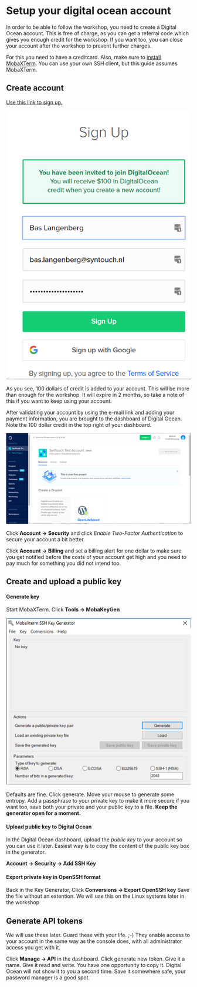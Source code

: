 # Setup your digital ocean account

In order to be able to follow the workshop, you need to create a Digital Ocean account. This is free of charge, as you can get a referral code which gives you enough credit for the workshop. If you want too, you can close your account after the workshop to prevent further charges.

For this you need to have a creditcard. Also, make sure to [install MobaXTerm](https://mobaxterm.mobatek.net/). You can use your own SSH client, but this guide assumes MobaXTerm.

## Create account

[Use this link to sign up.](https://m.do.co/c/6ea9fd9553be)

![](images/2019-04-21-15-15-33.png)

As you see, 100 dollars of credit is added to your account. This will be more than enough for the workshop. It will expire in 2 months, so take a note of this if you want to keep using your account.

After validating your account by using the e-mail link and adding your payment information, you are brought to the dashboard of Digital Ocean. Note the 100 dollar credit in the top right of your dashboard.

![](images/2019-04-21-15-22-02.png)

Click **Account -> Security** and click *Enable Two-Factor Authentication* to secure your account a bit better.

Click **Account -> Billing** and set a billing alert for one dollar to make sure you get notified before the costs of your account get high and you need to pay much for something you did not intend too.

## Create and upload a public key

#### Generate key

Start MobaXTerm. Click **Tools -> MobaKeyGen**

![](images/2019-04-21-15-47-07.png)

Defaults are fine. Click generate. Move your mouse to generate some entropy. Add a passphrase to your private key to make it more secure if you want too, save both your private and your public key to a file. **Keep the generator open for a moment.**

#### Upload public key to Digital Ocean

In the Digital Ocean dashboard, upload the *public key* to your account so you can use it later. Easiest way is to copy the content of the public key box in the generator.

**Account -> Security -> Add SSH Key**

#### Export private key in OpenSSH format

Back in the Key Generator, Click **Conversions -> Export OpenSSH key** Save the file without an extention. We will use this on the Linux systems later in the workshop

## Generate API tokens

We will use these later. Guard these with your life. ;-) They enable access to your account in the same way as the console does, with all administrator access you get with it.

Click **Manage -> API** in the dashboard. Click generate new token. Give it a name. Give it read and write. You have one opportunity to copy it. Digital Ocean will not show it to you a second time. Save it somewhere safe, your password manager is a good spot.